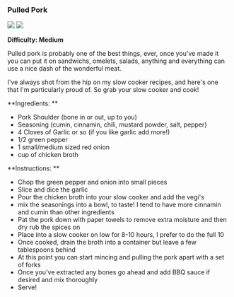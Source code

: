 ### Pulled Pork

<img src="/images/cooking/pulled-pork-1.jpg">
<img src="/images/cooking/pulled-pork-2.jpg">

**Difficulty: Medium**

Pulled pork is probably one of the best things, ever, once you've made it you 
can put it on sandwichs, omelets, salads, anything and everything can use a nice 
dash of the wonderful meat. 

I've always shot from the hip on my slow cooker recipes, and here's one that I'm 
particularly proud of. So grab your slow cooker and cook!

**Ingredients: **

- Pork Shoulder (bone in or out, up to you)
- Seasoning (cumin, cinnamin, chili, mustard powder, salt, pepper)
- 4 Cloves of Garlic or so (if you like garlic add more!)
- 1/2 green pepper
- 1 small/medium sized red onion
- cup of chicken broth 

**Instructions: **

- Chop the green pepper and onion into small pieces
- Slice and dice the garlic
- Pour the chicken broth into your slow cooker and add the vegi's
- mix the seasonings into a bowl, to taste! I tend to have more cinnamin and cumin than other ingredients
- Pat the pork down with paper towels to remove extra moisture and then dry rub the spices on 
- Place into a slow cooker on low for 8-10 hours, I prefer to do the full 10
- Once cooked, drain the broth into a container but leave a few tablespoons behind
- At this point you can start mincing and pulling the pork apart with a set of forks
- Once you've extracted any bones go ahead and add BBQ sauce if desired and mix thoroughly
- Serve!
